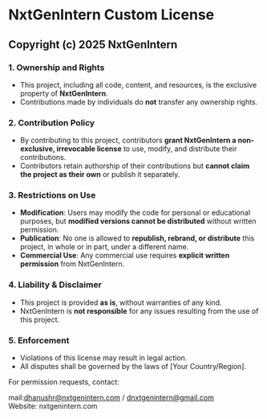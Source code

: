 # NxtGenIntern Custom License

## Copyright (c) 2025 NxtGenIntern

### 1. Ownership and Rights

- This project, including all code, content, and resources, is the exclusive property of **NxtGenIntern**.
- Contributions made by individuals do **not** transfer any ownership rights.

### 2. Contribution Policy

- By contributing to this project, contributors **grant NxtGenIntern a non-exclusive, irrevocable license** to use, modify, and distribute their contributions.
- Contributors retain authorship of their contributions but **cannot claim the project as their own** or publish it separately.

### 3. Restrictions on Use

- **Modification**: Users may modify the code for personal or educational purposes, but **modified versions cannot be distributed** without written permission.
- **Publication**: No one is allowed to **republish, rebrand, or distribute** this project, in whole or in part, under a different name.
- **Commercial Use**: Any commercial use requires **explicit written permission** from NxtGenIntern.

### 4. Liability & Disclaimer

- This project is provided **as is**, without warranties of any kind.
- NxtGenIntern is **not responsible** for any issues resulting from the use of this project.

### 5. Enforcement

- Violations of this license may result in legal action.
- All disputes shall be governed by the laws of [Your Country/Region].

For permission requests, contact:&#x20;

mail:[dhanushr@nxtgenintern.com](mailto\:dhanushr@nxtgenintern.com) / [dnxtgenintern@gmail.com](mailto\:dnxtgenintern@gmail.com)\
Website: nxtgenintern.com



&#x20;
